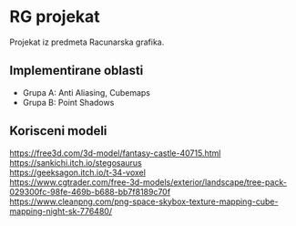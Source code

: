 # RG projekat
Projekat iz predmeta Racunarska grafika. 

## Implementirane oblasti
- Grupa A: Anti Aliasing, Cubemaps
- Grupa B: Point Shadows

## Korisceni modeli
https://free3d.com/3d-model/fantasy-castle-40715.html  
https://sankichi.itch.io/stegosaurus  
https://geeksagon.itch.io/t-34-voxel  
https://www.cgtrader.com/free-3d-models/exterior/landscape/tree-pack-029300fc-98fe-469b-b688-bb7f8189c70f  
https://www.cleanpng.com/png-space-skybox-texture-mapping-cube-mapping-night-sk-776480/  
